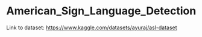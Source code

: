 # American_Sign_Language_Detection

Link to dataset: https://www.kaggle.com/datasets/ayuraj/asl-dataset
